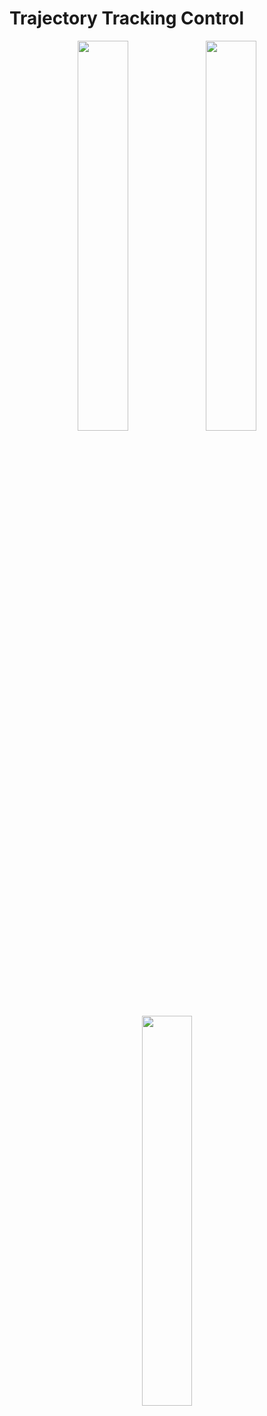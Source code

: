 # Trajectory Tracking Control

<p align="center">
  <img src="https://github.com/user-attachments/assets/50140508-8634-4331-a070-37be34335195" width="40%" />
  <img src="https://github.com/user-attachments/assets/527ad299-1f5a-4cb7-a935-4ceb217da91d" width="40%" />
  <img src="https://github.com/user-attachments/assets/1ebddae2-a2a2-4ea9-9461-33db2c166d90" width="40%" />
</p>

